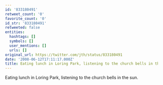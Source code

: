 ```yaml
---
id: '833180491'
retweet_count: '0'
favorite_count: '0'
id_str: '833180491'
retweeted: false
entities:
  hashtags: []
  symbols: []
  user_mentions: []
  urls: []
original_url: https://twitter.com/jth/status/833180491
date: '2008-06-12T17:11:17.000Z'
title: Eating lunch in Loring Park, listening to the church bells in the sun.
---
```


Eating lunch in Loring Park, listening to the church bells in the sun.